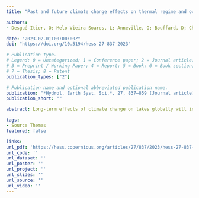 ```yaml
---
title: "Past and future climate change effects on thermal regime and oxygen solubility of four peri-alpine lakes"

authors:
- Desgué-Itier, O; Melo Vieira Soares, L; Anneville, O; Bouffard, D; Chanudet, V; Danis, P-A; Domaizon, I; Guillard, J; Mazure, T; Sharaf, N; Soulignac, F; Tran-Khac, V; Vinçon-Leite, B; and Jenny, J-P

date: "2023-02-01T00:00:00Z"
doi: "https://doi.org/10.5194/hess-27-837-2023"

# Publication type.
# Legend: 0 = Uncategorized; 1 = Conference paper; 2 = Journal article;
# 3 = Preprint / Working Paper; 4 = Report; 5 = Book; 6 = Book section;
# 7 = Thesis; 8 = Patent
publication_types: ["2"]

# Publication name and optional abbreviated publication name.
publication: "*Hydrol. Earth Syst. Sci.*, 27, 837–859 (Journal article)"
publication_short: ""

abstract: Long-term effects of climate change on lakes globally will include a substantial modification in the thermal regime and the oxygen solubility of lakes, resulting in the alteration of ecosystem processes, habitats, and concentrations of critical substances. Recent efforts have led to the development of long-term model projections of climate change effects on lake thermal regimes and oxygen solubility. However, such projections are hardly ever confronted with observations extending over multiple decades. Furthermore, global-scale forcing parameters in lake models present several limitations, such as the need of significant downscaling. In this study, the effects of climate change on thermal regime and oxygen solubility were analyzed in the four largest French peri-alpine lakes over 1850–2100. We tested several one-dimensional (1D) lake models' robustness for long-term variations based on up to 63 years of limnological data collected by the French Observatory of LAkes (OLA). Here, we evaluate the possibility of forcing mechanistic models by following the long-term evolution of shortwave radiation and air temperature while providing realistic seasonal trends for the other variables for which local-scale downscaling often lacks accuracy. Based on this approach, MyLake, forced by air temperatures and shortwave radiations, predicted accurately the variations in the lake thermal regime over the last 4 to 6 decades, with RMSE < 1.95 ∘C. Over the previous 3 decades, water temperatures have increased by 0.46 ∘C per decade (±0.02 ∘C) in the epilimnion and 0.33 ∘C per decade (±0.06 ∘C) in the hypolimnion. Concomitantly and due to thermal change, O2 solubility has decreased by −0.104 mg L−1 per decade (±0.005 mg L−1) and −0.096 mg L−1 per decade (±0.011 mg L−1) in the epilimnion and hypolimnion, respectively. Based on the shared socio-economic pathway SSP370 of the Intergovernmental Panel on Climate Change (IPCC), peri-alpine lakes could face an increase of 3.80 ∘C (±0.20 ∘C) in the next 70 years, accompanied by a decline of 1.0 mg L−1 (±0.1 mg L−1) of O2 solubility. Together, these results highlight a critical alteration in lake thermal and oxygen conditions in the coming decades, and a need for a better integration of long-term lake observatories data and lake models to anticipate climate effects on lake thermal regimes and habitats.

tags:
- Source Themes
featured: false

links:
url_pdf: 'https://hess.copernicus.org/articles/27/837/2023/hess-27-837-2023.pdf'
url_code: ''
url_dataset: ''
url_poster: ''
url_project: ''
url_slides: ''
url_source: ''
url_video: ''
---
```

